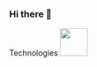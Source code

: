 ### Hi there 👋

<!--
**inceselim/inceselim** is a ✨ _special_ ✨ repository because its `README.md` (this file) appears on your GitHub profile.

Here are some ideas to get you started:

- 🔭 I’m currently working on React Native
- 🌱 I’m currently learning ...
- 👯 I’m looking to collaborate on ...
- 🤔 I’m looking for help with ...
- 💬 Ask me about ...
- 📫 How to reach me: ...
- 😄 Pronouns: ...
- ⚡ Fun fact: ...
-->
Technologies
<img src="https://camo.githubusercontent.com/332bd42bb0599d37873d861d71bb5edf1a7b179186e67c3be0364429387f15ba/68747470733a2f2f63646e2e69636f6e73636f75742e636f6d2f69636f6e2f667265652f706e672d3235362f68746d6c352d34302d313137353139332e706e67" width="50px" height="50px" data-canonical-src="https://cdn.iconscout.com/icon/free/png-256/html5-40-1175193.png" style="max-width: 100%;">
